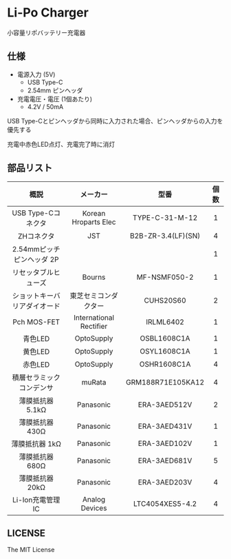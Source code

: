 # Li-Po Charger

小容量リポバッテリー充電器

## 仕様

- 電源入力 (5V)
    - USB Type-C
    - 2.54mm ピンヘッダ
- 充電電圧・電圧 (1個あたり)
    - 4.2V / 50mA

USB Type-Cとピンヘッダから同時に入力された場合、ピンヘッダからの入力を優先する

充電中赤色LED点灯、充電完了時に消灯

## 部品リスト

|概説|メーカー|型番|個数|
|:-:|:-:|:-:|:-:|
|USB Type-Cコネクタ|Korean Hroparts Elec|TYPE-C-31-M-12|1|
|ZHコネクタ|JST|B2B-ZR-3.4(LF)(SN)|4|
|2.54mmピッチ ピンヘッダ 2P|||1|
|リセッタブルヒューズ|Bourns|MF-NSMF050-2|1|
|ショットキーバリアダイオード|東芝セミコンダクター|CUHS20S60|2|
|Pch MOS-FET|International Rectifier|IRLML6402|1|
|青色LED|OptoSupply|OSBL1608C1A|1|
|黄色LED|OptoSupply|OSYL1608C1A|1|
|赤色LED|OptoSupply|OSHR1608C1A|4|
|積層セラミックコンデンサ|muRata|GRM188R71E105KA12|4|
|薄膜抵抗器 5.1kΩ|Panasonic|ERA-3AED512V|2|
|薄膜抵抗器 430Ω|Panasonic|ERA-3AED431V|1|
|薄膜抵抗器 1kΩ|Panasonic|ERA-3AED102V|1|
|薄膜抵抗器 680Ω|Panasonic|ERA-3AED681V|5|
|薄膜抵抗器 20kΩ|Panasonic|ERA-3AED203V|4|
|Li-Ion充電管理IC|Analog Devices|LTC4054XES5-4.2|4|

## LICENSE

The MIT License
